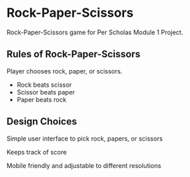 # Rock-Paper-Scissors

Rock-Paper-Scissors game for Per Scholas Module 1 Project.

## Rules of Rock-Paper-Scissors

Player chooses rock, paper, or scissors.
* Rock beats scissor
* Scissor beats paper
* Paper beats rock

## Design Choices

Simple user interface to pick rock, papers, or scissors

Keeps track of score

Mobile friendly and adjustable to different resolutions
